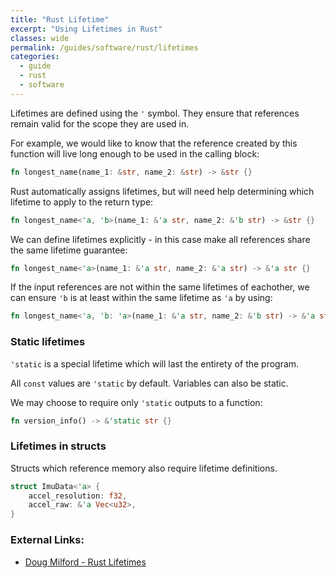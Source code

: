 ```yaml
---
title: "Rust Lifetime"
excerpt: "Using Lifetimes in Rust"
classes: wide
permalink: /guides/software/rust/lifetimes
categories:
  - guide
  - rust
  - software
---
```


Lifetimes are defined using the `'` symbol. They ensure that references remain valid for the scope they are used in.

For example, we would like to know that the reference created by this function will live long enough to be used in the calling block:
```rust
fn longest_name(name_1: &str, name_2: &str) -> &str {}
```

Rust automatically assigns lifetimes, but will need help determining which lifetime to apply to the return type:
```rust
fn longest_name<'a, 'b>(name_1: &'a str, name_2: &'b str) -> &str {}
```

We can define lifetimes explicitly - in this case make all references share the same lifetime guarantee:
```rust
fn longest_name<'a>(name_1: &'a str, name_2: &'a str) -> &'a str {}
```

If the input references are not within the same lifetimes of eachother, we can ensure `'b` is at least within the same lifetime as `'a` by using:
```rust
fn longest_name<'a, 'b: 'a>(name_1: &'a str, name_2: &'b str) -> &'a str {}
```

### Static lifetimes
`'static` is a special lifetime which will last the entirety of the program.

All `const` values are `'static` by default. Variables can also be static.

We may choose to require only `'static` outputs to a function:
```rust
fn version_info() -> &'static str {}
```

### Lifetimes in structs

Structs which reference memory also require lifetime definitions.
```rust
struct ImuData<'a> {
	accel_resolution: f32,
	accel_raw: &'a Vec<u32>,
}
```

### External Links:
* [Doug Milford - Rust Lifetimes](https://www.youtube.com/watch?v=1QoT9fmPYr8)
